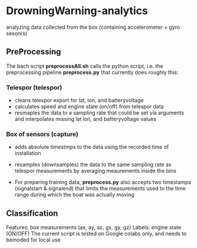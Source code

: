 # DrowningWarning-analytics
analyzing data collected from the box (containing accelerometer + gyro sesonrs)

## PreProcessing
The bach script __preprocessAll.sh__ calls the python script, i.e. the preprocessing pipeline __preprocess.py__ that currently does roughly this:

### Telespor (telespor)
- cleans telespor export for lat, lon, and batteryvoltage
- calculates speed and engine state (on/off) from telespor data
- resmaples the data to a sampling rate that could be set via arguments and interpolates missing lat lon, and batteryvoltage values

### Box of sensors (capture)
- adds absolute timestmps to the data using the recorded time of installation
- resamples (downsamples) the data to the same sampling rate as telespor measurements by averaging meaurements inside the bins

- For preparing training data, __preprocess.py__ also accepts two timestamps (signalstart & signalend) that limits the measurements used to the time range during which the boat was actually moving

## Classification
Features: box measurements (ax, ay, az, gx, gy, gz)
Labels: engine state (ON/OFF)
The current script is tested on Google colabs only, and needs to bemoded for local use
